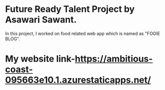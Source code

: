 # Future Ready Talent Project by Asawari Sawant.
In this project, I worked on food related web app which is named as "FOOIE BLOG".

# My website link-https://ambitious-coast-095663e10.1.azurestaticapps.net/

